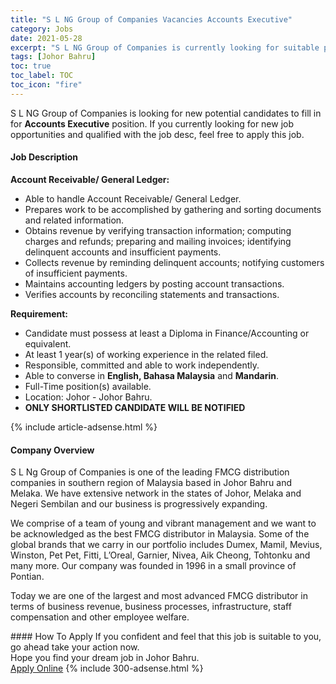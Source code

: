 ```yaml
---
title: "S L NG Group of Companies Vacancies Accounts Executive" 
category: Jobs 
date: 2021-05-28 
excerpt: "S L NG Group of Companies is currently looking for suitable person to fill in the Accounts Executive which based in Johor Bahru" 
tags: [Johor Bahru] 
toc: true 
toc_label: TOC 
toc_icon: "fire" 
--- 
```


<p>S L NG Group of Companies is looking for new potential candidates to fill in for <b>Accounts Executive</b> position. If you currently looking for new job opportunities and qualified with the job desc, feel free to apply this job.
</p><div><div><h4>Job Description</h4></div><div><div><span><div><p><strong>Account Receivable/ General Ledger:</strong></p><ul><li>Able to handle Account Receivable/ General Ledger.</li><li>Prepares work to be accomplished by gathering and sorting documents and related information.</li><li>Obtains revenue by verifying transaction information; computing charges and refunds; preparing and mailing invoices; identifying delinquent accounts and insufficient payments.</li><li>Collects revenue by reminding delinquent accounts; notifying customers of insufficient payments.</li><li>Maintains accounting ledgers by posting account transactions.</li><li>Verifies accounts by reconciling statements and transactions.</li></ul><p><strong>Requirement:</strong></p><ul><li>Candidate must possess at least a Diploma in Finance/Accounting or equivalent.</li><li>At least 1 year(s) of working experience in the related filed.</li><li>Responsible, committed and able to work independently.</li><li>Able to converse in <strong>English, Bahasa Malaysia</strong> and <strong>Mandarin</strong>.</li><li>Full-Time position(s) available.</li><li>Location: Johor - Johor Bahru.</li><li><strong>ONLY SHORTLISTED CANDIDATE WILL BE NOTIFIED</strong></li></ul></div></span></div></div></div> 
{% include article-adsense.html %} 
<div><div><h4>Company Overview</h4></div><div><div><span><div><p>S L Ng Group of Companies is one of the leading FMCG distribution companies in southern region of Malaysia based in Johor Bahru and Melaka. We have extensive network in the states of Johor, Melaka and Negeri Sembilan and our business is progressively expanding.</p><p>We comprise of a team of young and vibrant management and we want to be acknowledged as the best FMCG distributor in Malaysia. Some of the global brands that we carry in our portfolio includes Dumex, Mamil, Mevius, Winston, Pet Pet, Fitti, L&#8217;Oreal, Garnier, Nivea, Aik Cheong, Tohtonku and many more. Our company was founded in 1996 in a small province of Pontian.</p><p>Today we are one of the largest and most advanced FMCG distributor in terms of business revenue, business processes, infrastructure, staff compensation and other employee welfare.</p></div></span></div></div></div> 
#### How To Apply 
If you confident and feel that this job is suitable to you, go ahead take your action now. <br/> 
Hope you find your dream job in Johor Bahru. <br/> 
<a href="https://www.jobstreet.com.my/en/job/accounts-executive-4578166?jobId=jobstreet-my-job-4578166&" class="btn btn--info" target="_blank" rel="nofollow noopenner">Apply Online</a> 
{% include 300-adsense.html %} 